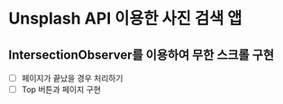 # Unsplash API 이용한 사진 검색 앱

## IntersectionObserver를 이용하여 무한 스크롤 구현

- [ ] 페이지가 끝났을 경우 처리하기
- [ ] Top 버튼과 페이지 구현
